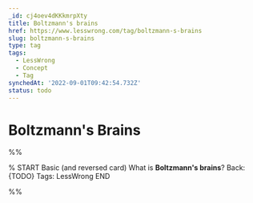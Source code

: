 ```yaml
---
_id: cj4oev4dKKkmrpXty
title: Boltzmann's brains
href: https://www.lesswrong.com/tag/boltzmann-s-brains
slug: boltzmann-s-brains
type: tag
tags:
  - LessWrong
  - Concept
  - Tag
synchedAt: '2022-09-01T09:42:54.732Z'
status: todo
---
```


# Boltzmann's Brains


%%

% START
Basic (and reversed card)
What is **Boltzmann's brains**?
Back: {TODO}
Tags: LessWrong
END

%%
	
